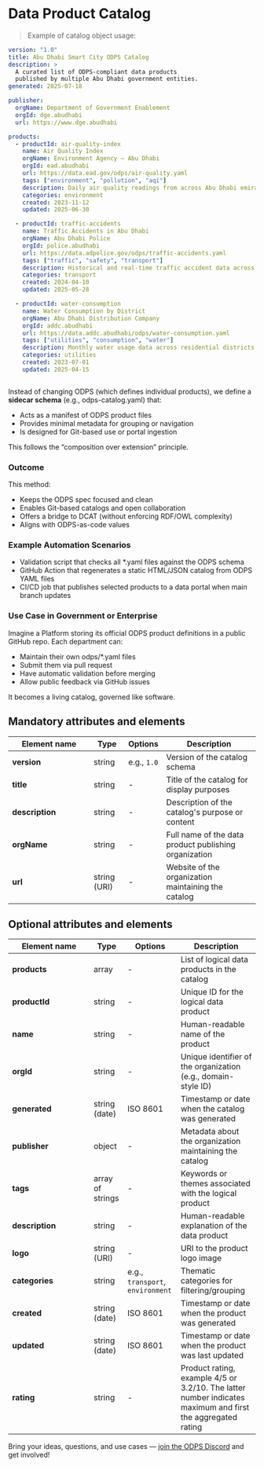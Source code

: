 # Data Product Catalog

> Example of catalog object usage:

```yml
version: "1.0"
title: Abu Dhabi Smart City ODPS Catalog
description: >
  A curated list of ODPS-compliant data products 
  published by multiple Abu Dhabi government entities.
generated: 2025-07-18

publisher:
  orgName: Department of Government Enablement
  orgId: dge.abudhabi
  url: https://www.dge.abudhabi

products:
  - productId: air-quality-index
    name: Air Quality Index
    orgName: Environment Agency – Abu Dhabi
    orgId: ead.abudhabi
    url: https://data.ead.gov/odps/air-quality.yaml
    tags: ["environment", "pollution", "aqi"]
    description: Daily air quality readings from across Abu Dhabi emirate.
    categories: environment
    created: 2023-11-12
    updated: 2025-06-30

  - productId: traffic-accidents
    name: Traffic Accidents in Abu Dhabi
    orgName: Abu Dhabi Police
    orgId: police.abudhabi
    url: https://data.adpolice.gov/odps/traffic-accidents.yaml
    tags: ["traffic", "safety", "transport"]
    description: Historical and real-time traffic accident data across the city.
    categories: transport
    created: 2024-04-10
    updated: 2025-05-28

  - productId: water-consumption
    name: Water Consumption by District
    orgName: Abu Dhabi Distribution Company
    orgId: addc.abudhabi
    url: https://data.addc.abudhabi/odps/water-consumption.yaml
    tags: ["utilities", "consumption", "water"]
    description: Monthly water usage data across residential districts.
    categories: utilities
    created: 2023-07-01
    updated: 2025-04-15



```

Instead of changing ODPS (which defines individual products), we define a **sidecar schema** (e.g., odps-catalog.yaml) that:

* Acts as a manifest of ODPS product files
* Provides minimal metadata for grouping or navigation
* Is designed for Git-based use or portal ingestion

This follows the “composition over extension” principle.

### Outcome

This method:

* Keeps the ODPS spec focused and clean
* Enables Git-based catalogs and open collaboration
* Offers a bridge to DCAT (without enforcing RDF/OWL complexity)
* Aligns with ODPS-as-code values

### Example Automation Scenarios

* Validation script that checks all *.yaml files against the ODPS schema
* GitHub Action that regenerates a static HTML/JSON catalog from ODPS YAML files
* CI/CD job that publishes selected products to a data portal when main branch updates

### Use Case in Government or Enterprise

Imagine a Platform storing its official ODPS product definitions in a public GitHub repo. Each department can:

* Maintain their own odps/*.yaml files
* Submit them via pull request
* Have automatic validation before merging
* Allow public feedback via GitHub issues

It becomes a living catalog, governed like software.

## Mandatory attributes and elements


| <div style="width:150px">Element name</div> | Type   | Options     | Description                                  |
| ------------------------------------------- | ------ | ----------- | -------------------------------------------- |
| **version**                                 | string | e.g., `1.0` | Version of the catalog schema                |
| **title**                                   | string           | -        | Title of the catalog for display purposes               |
| **description**                             | string           | -        | Description of the catalog's purpose or content         |
| **orgName**                                 | string | -           | Full name of the data product publishing organization                      |
| **url**                                     | string (URI)     | -        | Website of the organization maintaining the catalog     |


## Optional attributes and elements

| <div style="width:150px">Element name</div> | Type             | Options  | Description                                             |
| ------------------------------------------- | ---------------- | -------- | ------------------------------------------------------- |
| **products**                                | array  | -           | List of logical data products in the catalog |
| **productId**                               | string | -           | Unique ID for the logical data product                        |
| **name**                                    | string | -           | Human-readable name of the product                              |
| **orgId**                                   | string | -           | Unique identifier of the organization (e.g., domain-style ID) |
| **generated**                               | string (date)    | ISO 8601 | Timestamp or date when the catalog was generated        |
| **publisher**                               | object           | -        | Metadata about the organization maintaining the catalog |
| **tags**                                    | array of strings | -        | Keywords or themes associated with the logical product  |
| **description**                             | string           | -        | Human-readable explanation of the data product          |
| **logo**                                    | string (URI)     | -        | URI to the product logo image                           |
| **categories**                              | string           | e.g., `transport`, `environment` | Thematic categories for filtering/grouping |
| **created**                                 | string (date)    | ISO 8601 | Timestamp or date when the product was generated        |
| **updated**                                 | string (date)    | ISO 8601 | Timestamp or date when the product was last updated     |
| **rating**                                  | string           | -        | Product rating, example 4/5 or 3.2/10. The latter number indicates maximum and first the aggregated rating     |


 


Bring your ideas, questions, and use cases — [join the ODPS Discord](https://discord.gg/7KfnFxAc) and get involved!